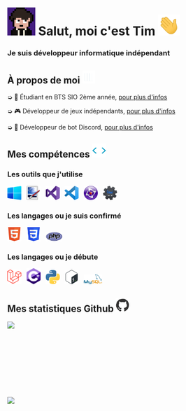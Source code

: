 <h1 style="vertical-align: top;"> <img src="Ressources\Tim.gif" width="64px"> Salut, moi c'est Tim <img src = "Ressources\Hand.gif" width = 50px> </h1>
<p align='center'>

</p>
<h3>
<div size='20px'> Je suis développeur informatique indépendant
</h3>
</div>

<h2> À propos de moi <img src="Ressources\Line.gif" width="30px">
</h2>

➭ 💼 Étudiant en BTS SIO 2ème année, <a href="http://tim-req.ml" target="_blank">pour plus d'infos</a>

➭ 🎮 Développeur de jeux indépendants, <a href="http://strakygames.tk" target="_blank">pour plus d'infos</a>

➭ 🤖 Développeur de bot Discord, <a href="http://strakybot.tk" target="_blank">pour plus d'infos</a> 

<h2> Mes compétences <img src = "Ressources\Code.gif" width = 32px> </h2>

<div>

<h3>Les outils que j'utilise</h3>
  
<img src="Ressources\Windows.png" width=32px>
  &nbsp;
<img src="Ressources\Paint.Net.png" width=32px>
  &nbsp;
<img src="Ressources\VisualStudio.png" width=32px>
  &nbsp;
<img src="Ressources\VisualStudioCode.png" width=32px>
  &nbsp;
<img src="Ressources\Clickteam.png" width=32px>
  &nbsp;
<img src="Ressources\DiscordBotMaker.png" width=32px>
  
<h3>Les langages ou je suis confirmé</h3>
  
<img src="Ressources\HTML.png" width=32px>
 &nbsp;
<img src="Ressources\CSS.png" width=32px>
 &nbsp;
<img src="Ressources\PHP.png" width=38px>
  
<h3>Les langages ou je débute</h3>
  
<img src="Ressources\Laravel.png" width=32px>
  &nbsp;
<img src="Ressources\Csharp.png" width=32px>
  &nbsp;
<img src="Ressources\Python.png" width=32px>
  &nbsp;
<img src="Ressources\Bash.png" width=32px>
  &nbsp;
<img src="Ressources\MySQL.png" width=42px>
  
</div>

<h2> Mes statistiques Github <img src='Ressources\Github.gif' width='32px'> </h2>

<a href="https://github.com/Str4ky/github-readme-stats">
<img align="left" src="https://github-readme-stats.vercel.app/api?username=Str4ky&count_private=true&show_icons=true&theme=tokyonight" />
</a><br><br><br><br><br><br><br><br><br><br>
<a href="https://github.com/Str4ky/convoychat">
<img align="center" src="https://github-readme-stats.vercel.app/api/top-langs/?username=Str4ky&theme=tokyonight" />
</a>
